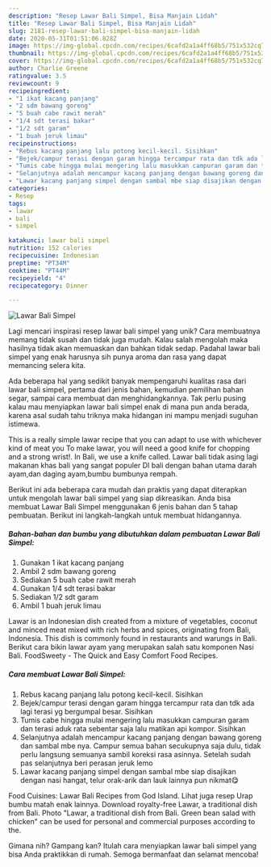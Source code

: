 ```yaml
---
description: "Resep Lawar Bali Simpel, Bisa Manjain Lidah"
title: "Resep Lawar Bali Simpel, Bisa Manjain Lidah"
slug: 2181-resep-lawar-bali-simpel-bisa-manjain-lidah
date: 2020-05-31T01:51:06.828Z
image: https://img-global.cpcdn.com/recipes/6cafd2a1a4ff68b5/751x532cq70/lawar-bali-simpel-foto-resep-utama.jpg
thumbnail: https://img-global.cpcdn.com/recipes/6cafd2a1a4ff68b5/751x532cq70/lawar-bali-simpel-foto-resep-utama.jpg
cover: https://img-global.cpcdn.com/recipes/6cafd2a1a4ff68b5/751x532cq70/lawar-bali-simpel-foto-resep-utama.jpg
author: Charlie Greene
ratingvalue: 3.5
reviewcount: 9
recipeingredient:
- "1 ikat kacang panjang"
- "2 sdm bawang goreng"
- "5 buah cabe rawit merah"
- "1/4 sdt terasi bakar"
- "1/2 sdt garam"
- "1 buah jeruk limau"
recipeinstructions:
- "Rebus kacang panjang lalu potong kecil-kecil. Sisihkan"
- "Bejek/campur terasi dengan garam hingga tercampur rata dan tdk ada lagi terasi yg bergumpal besar. Sisihkan"
- "Tumis cabe hingga mulai mengering lalu masukkan campuran garam dan terasi aduk rata sebentar saja lalu matikan api kompor. Sisihkan"
- "Selanjutnya adalah mencampur kacang panjang dengan bawang goreng dan sambal mbe nya. Campur semua bahan secukupnya saja dulu, tidak perlu langsung semuanya sambil koreksi rasa asinnya. Setelah sudah pas selanjutnya beri perasan jeruk lemo"
- "Lawar kacang panjang simpel dengan sambal mbe siap disajikan dengan nasi hangat, telur orak-arik dan lauk lainnya pun nikmat😋"
categories:
- Resep
tags:
- lawar
- bali
- simpel

katakunci: lawar bali simpel 
nutrition: 152 calories
recipecuisine: Indonesian
preptime: "PT34M"
cooktime: "PT44M"
recipeyield: "4"
recipecategory: Dinner

---
```



![Lawar Bali Simpel](https://img-global.cpcdn.com/recipes/6cafd2a1a4ff68b5/751x532cq70/lawar-bali-simpel-foto-resep-utama.jpg)

Lagi mencari inspirasi resep lawar bali simpel yang unik? Cara membuatnya memang tidak susah dan tidak juga mudah. Kalau salah mengolah maka hasilnya tidak akan memuaskan dan bahkan tidak sedap. Padahal lawar bali simpel yang enak harusnya sih punya aroma dan rasa yang dapat memancing selera kita.

Ada beberapa hal yang sedikit banyak mempengaruhi kualitas rasa dari lawar bali simpel, pertama dari jenis bahan, kemudian pemilihan bahan segar, sampai cara membuat dan menghidangkannya. Tak perlu pusing kalau mau menyiapkan lawar bali simpel enak di mana pun anda berada, karena asal sudah tahu triknya maka hidangan ini mampu menjadi suguhan istimewa.

This is a really simple lawar recipe that you can adapt to use with whichever kind of meat you To make lawar, you will need a good knife for chopping and a strong wrist!. In Bali, we use a knife called. Lawar bali tidak asing lagi makanan khas bali yang sangat populer DI bali dengan bahan utama darah ayam,dan daging ayam,bumbu bumbunya rempah.


Berikut ini ada beberapa cara mudah dan praktis yang dapat diterapkan untuk mengolah lawar bali simpel yang siap dikreasikan. Anda bisa membuat Lawar Bali Simpel menggunakan 6 jenis bahan dan 5 tahap pembuatan. Berikut ini langkah-langkah untuk membuat hidangannya.

<!--inarticleads1-->

##### Bahan-bahan dan bumbu yang dibutuhkan dalam pembuatan Lawar Bali Simpel:

1. Gunakan 1 ikat kacang panjang
1. Ambil 2 sdm bawang goreng
1. Sediakan 5 buah cabe rawit merah
1. Gunakan 1/4 sdt terasi bakar
1. Sediakan 1/2 sdt garam
1. Ambil 1 buah jeruk limau


Lawar is an Indonesian dish created from a mixture of vegetables, coconut and minced meat mixed with rich herbs and spices, originating from Bali, Indonesia. This dish is commonly found in restaurants and warungs in Bali. Berikut cara bikin lawar ayam yang merupakan salah satu komponen Nasi Bali. FoodSweety - The Quick and Easy Comfort Food Recipes. 

<!--inarticleads2-->

##### Cara membuat Lawar Bali Simpel:

1. Rebus kacang panjang lalu potong kecil-kecil. Sisihkan
1. Bejek/campur terasi dengan garam hingga tercampur rata dan tdk ada lagi terasi yg bergumpal besar. Sisihkan
1. Tumis cabe hingga mulai mengering lalu masukkan campuran garam dan terasi aduk rata sebentar saja lalu matikan api kompor. Sisihkan
1. Selanjutnya adalah mencampur kacang panjang dengan bawang goreng dan sambal mbe nya. Campur semua bahan secukupnya saja dulu, tidak perlu langsung semuanya sambil koreksi rasa asinnya. Setelah sudah pas selanjutnya beri perasan jeruk lemo
1. Lawar kacang panjang simpel dengan sambal mbe siap disajikan dengan nasi hangat, telur orak-arik dan lauk lainnya pun nikmat😋


Food Cuisines: Lawar Bali Recipes from God Island. Lihat juga resep Urap bumbu matah enak lainnya. Download royalty-free Lawar, a traditional dish from Bali. Photo &#34;Lawar, a traditional dish from Bali. Green bean salad with chicken&#34; can be used for personal and commercial purposes according to the. 

Gimana nih? Gampang kan? Itulah cara menyiapkan lawar bali simpel yang bisa Anda praktikkan di rumah. Semoga bermanfaat dan selamat mencoba!
